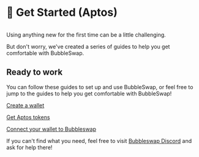 # 📱 Get Started (Aptos)

<figure><img src="broken-reference" alt=""><figcaption></figcaption></figure>

Using anything new for the first time can be a little challenging.&#x20;

But don't worry, we've created a series of guides to help you get comfortable with BubbleSwap.

## Ready to work

You can follow these guides to set up and use BubbleSwap, or feel free to jump to the guides to help you get comfortable with BubbleSwap!

[Create a wallet](create-a-wallet.md)

[Get Aptos tokens](get-apt-tokens.md)

[Connect your wallet to Bubbleswap](connect-your-wallet-to-bubbleswap.md)

If you can't find what you need, feel free to visit [Bubbleswap Discord](https://discord.com/invite/KYThgn597y) and ask for help there!
